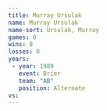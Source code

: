 ```yaml
---
title: Murray Ursulak
name: Murray Ursulak
name-sort: Ursulak, Murray
games: 0
wins: 0
losses: 0
years:
 - year: 1989
   event: Brier
   team: "AB"
   position: Alternate
vs:
---
```

